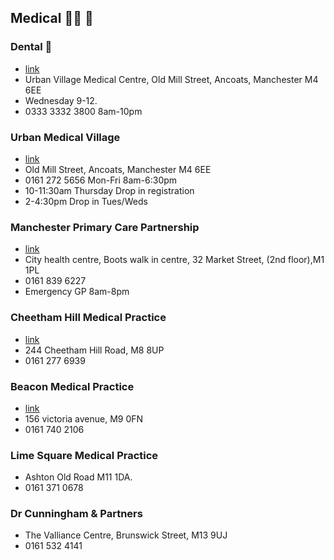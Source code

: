 ## Medical 🥼💉 🦷

### Dental 🦷 
- [link](https://uvmp.co.uk)
- Urban Village Medical Centre, Old Mill Street, Ancoats, Manchester M4 6EE
- Wednesday 9-12.   
- 0333 3332 3800 8am-10pm


### Urban Medical Village
- [link](https://uvmp.co.uk)
- Old Mill Street, Ancoats, Manchester M4 6EE
- 0161 272 5656 Mon-Fri 8am-6:30pm
- 10-11:30am Thursday Drop in registration 
- 2-4:30pm Drop in Tues/Weds 

### Manchester Primary Care Partnership
- [link](https://www.gtdhealthcare.co.uk/manchesterurgentprimarycarehub)
- City health centre, Boots walk in centre, 32 Market Street, (2nd floor),M1 1PL
- 0161 839 6227
- Emergency GP 8am-8pm


### Cheetham Hill Medical Practice
- [link](https://www.nhs.uk/services/gp-surgery/cheetham-hill-medical-centre/P84046)
- 244 Cheetham Hill Road, M8 8UP
- 0161 277 6939

### Beacon Medical Practice
- [link](https://www.beaconmedicalcentre.com)
- 156 victoria avenue, M9 0FN
- 0161 740 2106

### Lime Square Medical Practice
- Ashton Old Road M11 1DA. 
- 0161 371 0678

### Dr Cunningham & Partners
- The Valliance Centre, Brunswick Street, M13 9UJ
- 0161 532 4141
